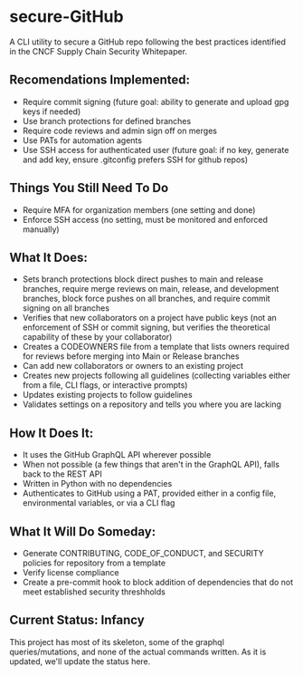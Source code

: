 # secure-GitHub

A CLI utility to secure a GitHub repo following the best practices identified in the CNCF Supply Chain Security Whitepaper.

## Recomendations Implemented:

- Require commit signing (future goal: ability to generate and upload gpg keys if needed)
- Use branch protections for defined branches
- Require code reviews and admin sign off on merges
- Use PATs for automation agents
- Use SSH access for authenticated user (future goal: if no key, generate and add key, ensure .gitconfig prefers SSH for github repos)

## Things You Still Need To Do

- Require MFA for organization members (one setting and done)
- Enforce SSH access (no setting, must be monitored and enforced manually)

## What It Does:
- Sets branch protections block direct pushes to main and release branches, require merge reviews on main, release, and development branches, block force pushes on all branches, and require commit signing on all branches
- Verifies that new collaborators on a project have public keys (not an enforcement of SSH or commit signing, but verifies the theoretical capability of these by your collaborator)
- Creates a CODEOWNERS file from a template that lists owners required for reviews before merging into Main or Release branches
- Can add new collaborators or owners to an existing project
- Creates new projects following all guidelines (collecting variables either from a file, CLI flags, or interactive prompts)
- Updates existing projects to follow guidelines
- Validates settings on a repository and tells you where you are lacking

## How It Does It:
- It uses the GitHub GraphQL API wherever possible
- When not possible (a few things that aren't in the GraphQL API), falls back to the REST API
- Written in Python with no dependencies
- Authenticates to GitHub using a PAT, provided either in a config file, environmental variables, or via a CLI flag

## What It Will Do Someday:
- Generate CONTRIBUTING, CODE_OF_CONDUCT, and SECURITY policies for repository from a template
- Verify license compliance
- Create a pre-commit hook to block addition of dependencies that do not meet established security threshholds

## Current Status: Infancy
This project has most of its skeleton, some of the graphql queries/mutations, and none of the actual commands written. As it is updated, we'll update the status here.
